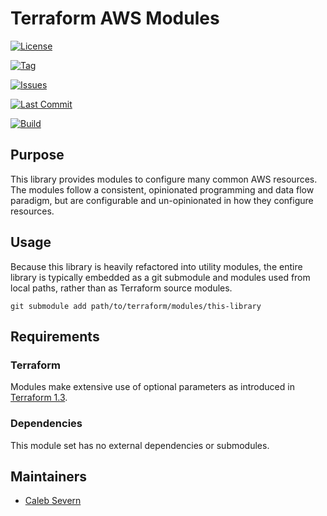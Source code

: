 # Terraform AWS Modules

[![License](https://img.shields.io/github/license/calsev/terraform_aws_modules)](https://github.com/calsev/terraform_aws_modules)

[![Tag](https://img.shields.io/github/tag/calsev/terraform_aws_modules?sort=semver)](https://github.com/calsev/terraform_aws_modules)

[![Issues](https://img.shields.io/github/issues/calsev/terraform_aws_modules)](https://github.com/calsev/terraform_aws_modules)

[![Last Commit](https://img.shields.io/github/last-commit/calsev/terraform_aws_modules)](https://github.com/calsev/terraform_aws_modules)

[![Build](https://codebuild.us-west-2.amazonaws.com/badges?uuid=eyJlbmNyeXB0ZWREYXRhIjoiVU9EbWdMTTZkTFM2QWhiWlVyd2wzNnlZa1pkNVorQUxpc1lTMUVZY1g4bDJRRkphRG5KTXYwa29CRCs4a2NsY0dvQ0prZHpqd093bHVQZDlMWHNHbGY4PSIsIml2UGFyYW1ldGVyU3BlYyI6IjVmY0tmLzFZdnNKZGlpYmsiLCJtYXRlcmlhbFNldFNlcmlhbCI6MX0%3D&branch=main)](https://github.com/calsev/terraform_aws_modules)

## Purpose

This library provides modules to configure many common AWS resources.
The modules follow a consistent, opinionated programming and data flow paradigm,
but are configurable and un-opinionated in how they configure resources.

## Usage

Because this library is heavily refactored into utility modules,
the entire library is typically embedded as a git submodule and modules used from local paths,
rather than as Terraform source modules.

```shell
git submodule add path/to/terraform/modules/this-library
```

## Requirements

### Terraform

Modules make extensive use of optional parameters as introduced in [Terraform 1.3](https://www.hashicorp.com/blog/terraform-1-3-improves-extensibility-and-maintainability-of-terraform-modules).

### Dependencies

This module set has no external dependencies or submodules.

## Maintainers

* [Caleb Severn](https://github.com/calsev)
